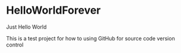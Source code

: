 # HelloWorldForever
Just Hello World


This is a test project for how to using GitHub for source code version control
